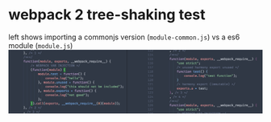 # webpack 2 tree-shaking test

left shows importing a commonjs version (`module-common.js`) vs a es6 module (`module.js`)
![compare output](./compare.png)

